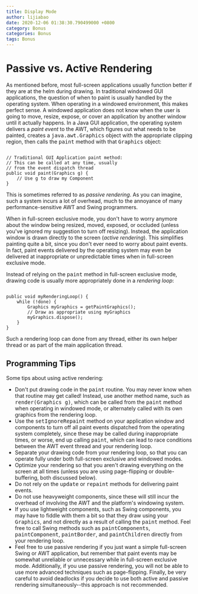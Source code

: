 ```yaml
---
title: Display Mode
author: lijiabao
date: 2020-12-06 01:38:30.790499000 +0800
category: Bonus
categories: Bonus
tags: Bonus
---
```


# Passive vs. Active Rendering

As mentioned before, most full-screen applications usually function better if they are at the helm during drawing. In traditional windowed GUI applications, the question of when to paint is usually handled by the operating system. When operating in a windowed environment, this makes perfect sense. A windowed application does not know when the user is going to move, resize, expose, or cover an application by another window until it actually happens. In a Java GUI application, the operating system delivers a *paint event* to the AWT, which figures out what needs to be painted, creates a <tt>java.awt.Graphics</tt> object with the appropriate clipping region, then calls the <tt>paint</tt> method with that <tt>Graphics</tt> object:

```

// Traditional GUI Application paint method:
// This can be called at any time, usually 
// from the event dispatch thread
public void paint(Graphics g) {
    // Use g to draw my Component
}

```

This is sometimes referred to as *passive rendering*. As you can imagine, such a system incurs a lot of overhead, much to the annoyance of many performance-sensitive AWT and Swing programmers.

When in full-screen exclusive mode, you don't have to worry anymore about the window being resized, moved, exposed, or occluded (unless you've ignored my suggestion to turn off resizing). Instead, the application window is drawn directly to the screen (*active rendering*). This simplifies painting quite a bit, since you don't ever need to worry about paint events. In fact, paint events delivered by the operating system may even be delivered at inappropriate or unpredictable times when in full-screen exclusive mode.

Instead of relying on the <tt>paint</tt> method in full-screen exclusive mode, drawing code is usually more appropriately done in a *rendering loop*:

```

public void myRenderingLoop() {
    while (!done) {
        Graphics myGraphics = getPaintGraphics();
        // Draw as appropriate using myGraphics
        myGraphics.dispose();
    }
}

```

Such a rendering loop can done from any thread, either its own helper thread or as part of the main application thread.

## Programming Tips

Some tips about using active rendering:

- Don't put drawing code in the <tt>paint</tt> routine. You may never know when that routine may get called! Instead, use another method name, such as <tt>render(Graphics g)</tt>, which can be called from the <tt>paint</tt> method when operating in windowed mode, or alternately called with its own graphics from the rendering loop.
- Use the <tt>setIgnoreRepaint</tt> method on your application window and components to turn off all paint events dispatched from the operating system completely, since these may be called during inappropriate times, or worse, end up calling <tt>paint</tt>, which can lead to race conditions between the AWT event thread and your rendering loop.
- Separate your drawing code from your rendering loop, so that you can operate fully under both full-screen exclusive and windowed modes.
- Optimize your rendering so that you aren't drawing everything on the screen at all times (unless you are using page-flipping or double-buffering, both discussed below).
- Do not rely on the <tt>update</tt> or <tt>repaint</tt> methods for delivering paint events.
- Do not use heavyweight components, since these will still incur the overhead of involving the AWT and the platform's windowing system.
- If you use lightweight components, such as Swing components, you may have to fiddle with them a bit so that they draw using your <tt>Graphics</tt>, and not directly as a result of calling the <tt>paint</tt> method. Feel free to call Swing methods such as <tt>paintComponents</tt>, <tt>paintComponent</tt>, <tt>paintBorder</tt>, and <tt>paintChildren</tt> directly from your rendering loop.
- Feel free to use passive rendering if you just want a simple full-screen Swing or AWT application, but remember that paint events may be somewhat unreliable or unnecessary while in full-screen exclusive mode. Additionally, if you use passive rendering, you will not be able to use more advanced techniques such as page-flipping. Finally, be very careful to avoid deadlocks if you decide to use both active and passive rendering simultaneously--this approach is not recommended.
